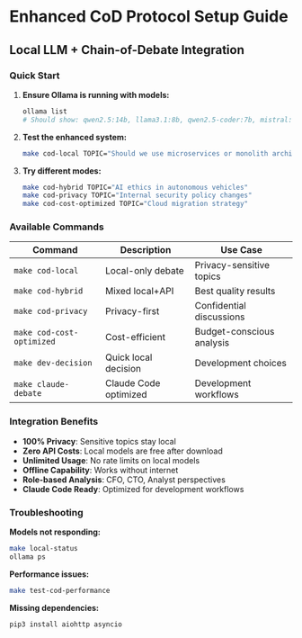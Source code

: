 # Enhanced CoD Protocol Setup Guide

## Local LLM + Chain-of-Debate Integration

### Quick Start

1. **Ensure Ollama is running with models:**
   ```bash
   ollama list
   # Should show: qwen2.5:14b, llama3.1:8b, qwen2.5-coder:7b, mistral:7b, deepseek-coder:6.7b
   ```

2. **Test the enhanced system:**
   ```bash
   make cod-local TOPIC="Should we use microservices or monolith architecture?"
   ```

3. **Try different modes:**
   ```bash
   make cod-hybrid TOPIC="AI ethics in autonomous vehicles"
   make cod-privacy TOPIC="Internal security policy changes"
   make cod-cost-optimized TOPIC="Cloud migration strategy"
   ```

### Available Commands

| Command | Description | Use Case |
|---------|-------------|----------|
| `make cod-local` | Local-only debate | Privacy-sensitive topics |
| `make cod-hybrid` | Mixed local+API | Best quality results |
| `make cod-privacy` | Privacy-first | Confidential discussions |
| `make cod-cost-optimized` | Cost-efficient | Budget-conscious analysis |
| `make dev-decision` | Quick local decision | Development choices |
| `make claude-debate` | Claude Code optimized | Development workflows |

### Integration Benefits

- **100% Privacy**: Sensitive topics stay local
- **Zero API Costs**: Local models are free after download
- **Unlimited Usage**: No rate limits on local models
- **Offline Capability**: Works without internet
- **Role-based Analysis**: CFO, CTO, Analyst perspectives
- **Claude Code Ready**: Optimized for development workflows

### Troubleshooting

**Models not responding:**
```bash
make local-status
ollama ps
```

**Performance issues:**
```bash
make test-cod-performance
```

**Missing dependencies:**
```bash
pip3 install aiohttp asyncio
```
